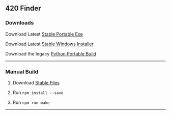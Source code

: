 ## 420 Finder

### Downloads
Download Latest [Stable Portable Exe](https://github.com/xanzinfl/Projects/releases/download/420-finder-2.0.0/420.Finder.portable.exe)

Download Latest [Stable Windows Installer](https://github.com/xanzinfl/Projects/releases/download/420-finder-2.0.0/420.Finder.Setup.exe)

Download the legacy [Python Portable Build](https://github.com/xanzinfl/Projects/releases/download/420-finder-2.0.0/420.Finder.v1.0.2.legacy.portable.exe)

---

### Manual Build

1. Download [Stable Files]()

2. Run `npm install --save`

3. Run `npm run make`

---